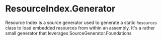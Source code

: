 # ResourceIndex.Generator
Resource Index is a source generator used to generate a static `Resources` class to load embedded resources from within an assembly. It's a rather small generator that leverages SourceGenerator.Foundations
